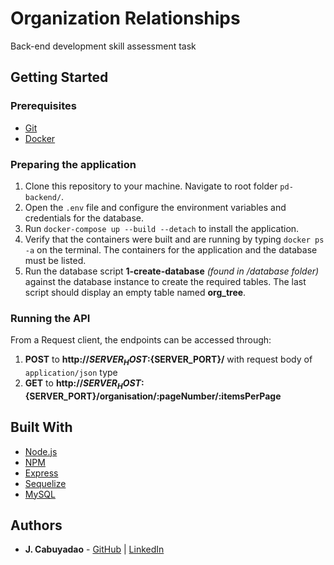 # Organization Relationships

Back-end development skill assessment task

## Getting Started

### Prerequisites
* [Git](https://git-scm.com/docs)
* [Docker](https://docs.docker.com/install/)

### Preparing the application
1. Clone this repository to your machine. Navigate to root folder `pd-backend/`.
2. Open the `.env` file and configure the environment variables and credentials for the database.
3. Run `docker-compose up --build --detach` to install the application.
4. Verify that the containers were built and are running by typing `docker ps -a` on the terminal. The containers for the application and the database must be listed.
5. Run the database script __1-create-database__ _(found in /database folder)_ against the database instance to create the required tables. The last script should display an empty table named __org_tree__.

### Running the API
From a Request client, the endpoints can be accessed through:
1. __POST__  to **__http://${SERVER_HOST}:${SERVER_PORT}/__** with request body of `application/json` type
2. __GET__ to **__http://${SERVER_HOST}:${SERVER_PORT}/organisation/:pageNumber/:itemsPerPage__**

## Built With

* [Node.js](https://nodejs.org/en/about/)
* [NPM](https://docs.npmjs.com/)
* [Express](https://expressjs.com/)
* [Sequelize](https://sequelize.org/master/)
* [MySQL](https://dev.mysql.com/doc/)

## Authors

* **J. Cabuyadao** - [GitHub](https://github.com/jmjcabuyadao) | [LinkedIn](https://www.linkedin.com/in/jmjcabuyadao)